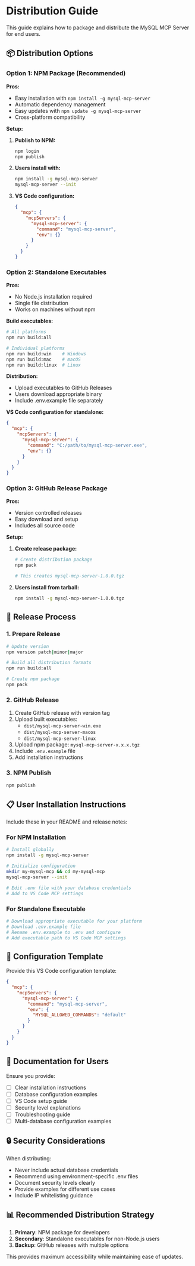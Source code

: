 # Distribution Guide

This guide explains how to package and distribute the MySQL MCP Server for end users.

## 📦 Distribution Options

### Option 1: NPM Package (Recommended)

**Pros:**
- Easy installation with `npm install -g mysql-mcp-server`
- Automatic dependency management
- Easy updates with `npm update -g mysql-mcp-server`
- Cross-platform compatibility

**Setup:**
1. **Publish to NPM:**
   ```bash
   npm login
   npm publish
   ```

2. **Users install with:**
   ```bash
   npm install -g mysql-mcp-server
   mysql-mcp-server --init
   ```

3. **VS Code configuration:**
   ```json
   {
     "mcp": {
       "mcpServers": {
         "mysql-mcp-server": {
           "command": "mysql-mcp-server",
           "env": {}
         }
       }
     }
   }
   ```

### Option 2: Standalone Executables

**Pros:**
- No Node.js installation required
- Single file distribution
- Works on machines without npm

**Build executables:**
```bash
# All platforms
npm run build:all

# Individual platforms
npm run build:win    # Windows
npm run build:mac    # macOS
npm run build:linux  # Linux
```

**Distribution:**
- Upload executables to GitHub Releases
- Users download appropriate binary
- Include .env.example file separately

**VS Code configuration for standalone:**
```json
{
  "mcp": {
    "mcpServers": {
      "mysql-mcp-server": {
        "command": "C:/path/to/mysql-mcp-server.exe",
        "env": {}
      }
    }
  }
}
```

### Option 3: GitHub Release Package

**Pros:**
- Version controlled releases
- Easy download and setup
- Includes all source code

**Setup:**
1. **Create release package:**
   ```bash
   # Create distribution package
   npm pack
   
   # This creates mysql-mcp-server-1.0.0.tgz
   ```

2. **Users install from tarball:**
   ```bash
   npm install -g mysql-mcp-server-1.0.0.tgz
   ```

## 🚀 Release Process

### 1. Prepare Release
```bash
# Update version
npm version patch|minor|major

# Build all distribution formats
npm run build:all

# Create npm package
npm pack
```

### 2. GitHub Release
1. Create GitHub release with version tag
2. Upload built executables:
   - `dist/mysql-mcp-server-win.exe`
   - `dist/mysql-mcp-server-macos`
   - `dist/mysql-mcp-server-linux`
3. Upload npm package: `mysql-mcp-server-x.x.x.tgz`
4. Include `.env.example` file
5. Add installation instructions

### 3. NPM Publish
```bash
npm publish
```

## 📋 User Installation Instructions

Include these in your README and release notes:

### For NPM Installation
```bash
# Install globally
npm install -g mysql-mcp-server

# Initialize configuration
mkdir my-mysql-mcp && cd my-mysql-mcp
mysql-mcp-server --init

# Edit .env file with your database credentials
# Add to VS Code MCP settings
```

### For Standalone Executable
```bash
# Download appropriate executable for your platform
# Download .env.example file
# Rename .env.example to .env and configure
# Add executable path to VS Code MCP settings
```

## 🔧 Configuration Template

Provide this VS Code configuration template:

```json
{
  "mcp": {
    "mcpServers": {
      "mysql-mcp-server": {
        "command": "mysql-mcp-server",
        "env": {
          "MYSQL_ALLOWED_COMMANDS": "default"
        }
      }
    }
  }
}
```

## 📝 Documentation for Users

Ensure you provide:
- [ ] Clear installation instructions
- [ ] Database configuration examples
- [ ] VS Code setup guide
- [ ] Security level explanations
- [ ] Troubleshooting guide
- [ ] Multi-database configuration examples

## 🔒 Security Considerations

When distributing:
- Never include actual database credentials
- Recommend using environment-specific .env files
- Document security levels clearly
- Provide examples for different use cases
- Include IP whitelisting guidance

## 📊 Recommended Distribution Strategy

1. **Primary**: NPM package for developers
2. **Secondary**: Standalone executables for non-Node.js users
3. **Backup**: GitHub releases with multiple options

This provides maximum accessibility while maintaining ease of updates.
